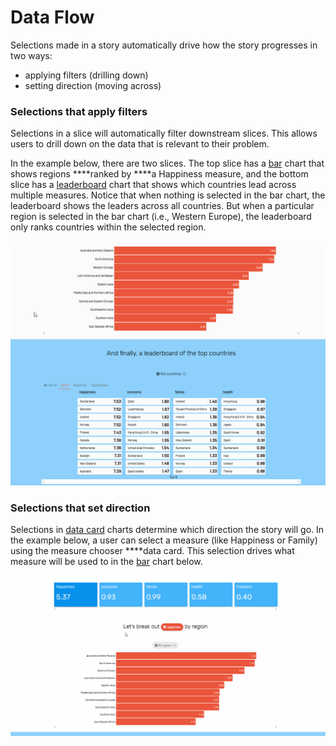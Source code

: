 # Data Flow

Selections made in a story automatically drive how the story progresses in two ways: 

* applying filters \(drilling down\)
* setting direction \(moving across\)

### Selections that apply filters

Selections in a slice will automatically filter downstream slices. This allows users to drill down on the data that is relevant to their problem. 

In the example below, there are two slices. The top slice has a [bar](../authoring-apps/story-designer/charts/ranked-list.md) chart that shows regions ****ranked by ****a Happiness measure, and the bottom slice has a [leaderboard](../authoring-apps/story-designer/charts/leaderboard.md) chart that shows which countries lead across multiple measures. Notice that when nothing is selected in the bar chart, the leaderboard shows the leaders across all countries. But when a particular region is selected in the bar chart \(i.e., Western Europe\), the leaderboard only ranks countries within the selected region. 

![Selections in slices above filter slices below](../.gitbook/assets/data_flow_viz.gif)

### Selections that set direction

Selections in [data card](../authoring-apps/story-designer/charts/data-card.md) charts determine which direction the story will go.  In the example below, a user can select a measure \(like Happiness or Family\) using the measure chooser ****data card. This selection drives what measure will be used to in the [bar](../authoring-apps/story-designer/charts/ranked-list.md) chart below. 

![Selections in data cards set story direction](../.gitbook/assets/data_flow_dim.gif)



